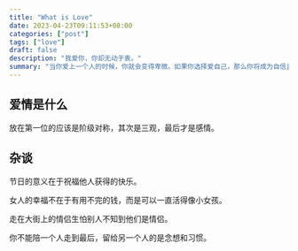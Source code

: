 ```yaml
---
title: "What is Love"
date: 2023-04-23T09:11:53+08:00
categories: ["post"]
tags: ["love"]
draft: false
description: "我爱你，你却无动于衷。"
summary: "当你爱上一个人的时候，你就会变得卑微。如果你选择爱自己，那么你将成为自信且美丽的人。"
---
```


## 爱情是什么

放在第一位的应该是阶级对称，其次是三观，最后才是感情。

## 杂谈

节日的意义在于祝福他人获得的快乐。

女人的幸福不在于有用不完的钱，而是可以一直活得像小女孩。

走在大街上的情侣生怕别人不知到他们是情侣。

你不能陪一个人走到最后，留给另一个人的是念想和习惯。

